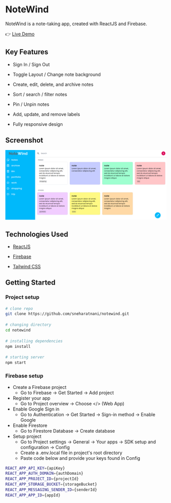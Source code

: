 # NoteWind

NoteWind is a note-taking app, created with ReactJS and Firebase.

👉 [Live Demo](https://notewind.netlify.app/)

## Key Features

- Sign In / Sign Out

- Toggle Layout / Change note background

- Create, edit, delete, and archive notes

- Sort / search / filter notes

- Pin / Unpin notes

- Add, update, and remove labels

- Fully responsive design

## Screenshot

![screenshot](./src//assets//images//screenshot.png)

## Technologies Used

- [ReactJS](https://reactjs.org/)

- [Firebase](https://firebase.google.com/)

- [Tailwind CSS](https://tailwindcss.com/)

## Getting Started

### Project setup

```bash
# clone repo
git clone https://github.com/sneharatnani/notewind.git

# changing directory
cd notewind

# installing dependencies
npm install

# starting server
npm start
```

### Firebase setup

- Create a Firebase project
  - Go to Firebase → Get Started → Add project
- Register your app
  - Go to Project overview → Choose </> (Web App)
- Enable Google Sign in
  - Go to Authentication → Get Started → Sign-in method → Enable Google
- Enable Firestore
  - Go to Firestore Database → Create database
- Setup project
  - Go to Project settings → General → Your apps → SDK setup and configuration → Config
  - Create a .env.local file in project's root directory
  - Paste code below and provide your keys found in Config

```bash
REACT_APP_API_KEY={apiKey}
REACT_APP_AUTH_DOMAIN={authDomain}
REACT_APP_PROJECT_ID={projectId}
REACT_APP_STORAGE_BUCKET={storageBucket}
REACT_APP_MESSAGING_SENDER_ID={senderId}
REACT_APP_APP_ID={appId}
```
